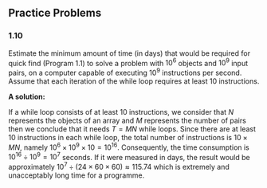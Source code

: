 ## Practice Problems

### 1.10

Estimate the minimum amount of time (in days) that would be required for quick find (Program 1.1) to solve a problem with $10^6$ objects and $10^9$ input pairs, on a computer capable of executing $10^9$  instructions per second. Assume that each iteration of the while loop requires at least 10 instructions.  

**A solution:** 

If a while loop consists of at least 10 instructions, we consider that $N$ represents the objects of an array and $M$ represents the number of pairs then we conclude that it needs $T=MN$ while loops. Since there are at least 10 instructions in each while loop, the total number of instructions is $10\times MN$, namely $10^6\times10^9\times10=10^{16}$. Consequently, the time consumption is $10^{16}\div 10^9=10^7$ seconds. If it were measured in days, the result would be approximately $10^7\div(24\times60\times60)\approx 115.74$ which is extremely and unacceptably long time for a programme.

